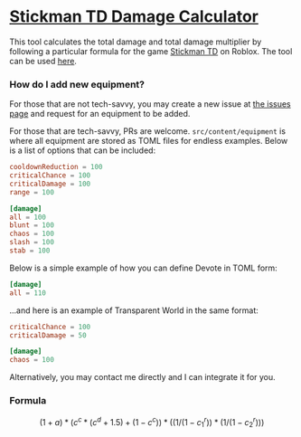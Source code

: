 # [Stickman TD Damage Calculator](https://cyrus01337.github.io/stickman-td-damage-calculator/)

This tool calculates the total damage and total damage multiplier by following a particular formula for the game [Stickman TD](https://www.roblox.com/games/18495650842/Stickman-TD) on Roblox. The tool can be used [here](https://cyrus01337.github.io/stickman-td-damage-calculator/).

### How do I add new equipment?

For those that are not tech-savvy, you may create a new issue at [the issues page](https://github.com/cyrus01337/stickman-td-damage-calculator/issues) and request for an equipment to be added.

For those that are tech-savvy, PRs are welcome. `src/content/equipment` is where all equipment are stored as TOML files for endless examples. Below is a list of options that can be included:

```toml
cooldownReduction = 100
criticalChance = 100
criticalDamage = 100
range = 100

[damage]
all = 100
blunt = 100
chaos = 100
slash = 100
stab = 100
```

Below is a simple example of how you can define Devote in TOML form:

```toml
[damage]
all = 110
```

...and here is an example of Transparent World in the same format:

```toml
criticalChance = 100
criticalDamage = 50

[damage]
chaos = 100
```

Alternatively, you may contact me directly and I can integrate it for you.

### Formula

$$
(1 + a) * (c^c * (c^d + 1.5) + (1 - c^c)) * ((1 / (1 - c^r_1)) * (1 / (1 - c^r_2)))
$$
